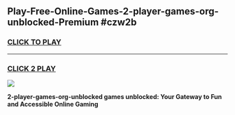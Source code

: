 
## Play-Free-Online-Games-2-player-games-org-unblocked-Premium #czw2b
<h3>
<a href="https://premium.freeplayer.one?title=2-player-games-org-unblocked&ref=8M">CLICK TO PLAY</a></h3>
<hr>

<h3>
<a href="https://premium.freeplayer.one?title=2-player-games-org-unblocked&ref=8M">CLICK 2 PLAY</a>
  
</h3>

<a href="https://premium.freeplayer.one?title=2-player-games-org-unblocked&ref=8M"><img src="https://clearcache.store/games.png"></a>


**2-player-games-org-unblocked games unblocked: Your Gateway to Fun and Accessible Online Gaming**

